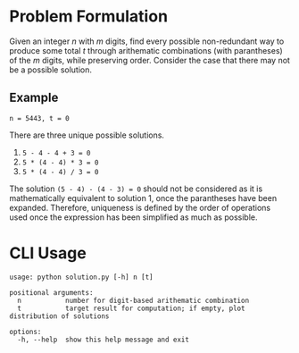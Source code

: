 # Problem Formulation

Given an integer *n* with *m* digits, find every possible non-redundant way to produce some total *t* through arithematic combinations (with parantheses) of the *m* digits, while preserving order. Consider the case that there may not be a possible solution.

## Example

```n = 5443, t = 0```

There are three unique possible solutions.

1) ```5 - 4 - 4 + 3 = 0```
2) ```5 * (4 - 4) * 3 = 0```
3) ```5 * (4 - 4) / 3 = 0```

The solution ```(5 - 4) - (4 - 3) = 0``` should not be considered as it is mathematically equivalent to solution 1, once the parantheses have been expanded. Therefore, uniqueness is defined by the order of operations used once the expression has been simplified as much as possible.

# CLI Usage

```
usage: python solution.py [-h] n [t]

positional arguments:
  n           number for digit-based arithematic combination
  t           target result for computation; if empty, plot distribution of solutions

options:
  -h, --help  show this help message and exit
```